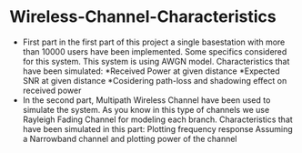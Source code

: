 # Wireless-Channel-Characteristics
- First part
in the first part of this project a single basestation with more than 10000 users have been implemented. Some specifics considered for this system. This system is using AWGN model. Characteristics that have been simulated:
  *Received Power at given distance
  *Expected SNR at given distance
  *Cosidering path-loss and shadowing effect on received power
- In the second part, Multipath Wireless Channel have been used to simulate the system. As you know in this type of channels we use Rayleigh Fading Channel for modeling each branch. Characteristics that have been simulated in this part:
  Plotting frequency response
  Assuming a Narrowband channel and plotting power of the channel
